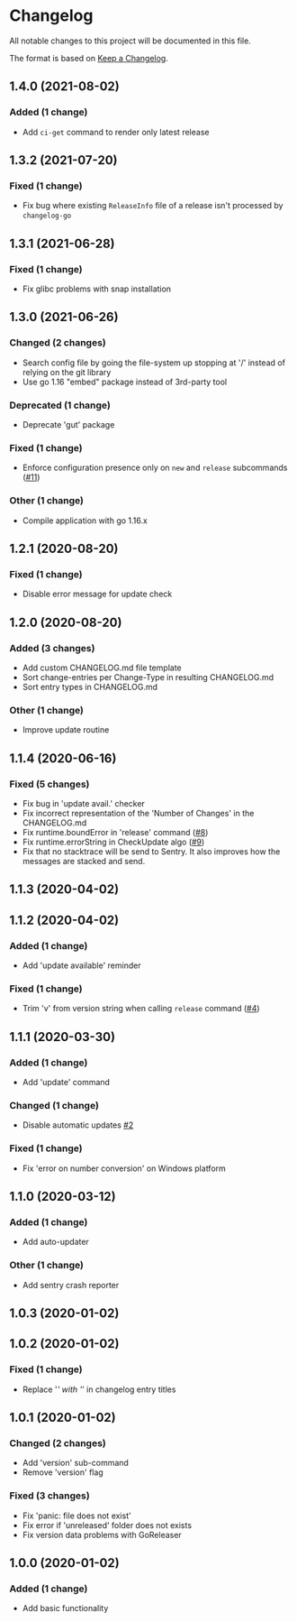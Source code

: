 # Changelog

All notable changes to this project will be documented in this file.

The format is based on [Keep a Changelog](http://keepachangelog.com/en/1.0.0/).


## 1.4.0 (2021-08-02)

### Added (1 change)
- Add `ci-get` command to render only latest release


## 1.3.2 (2021-07-20)

### Fixed (1 change)
- Fix bug where existing `ReleaseInfo` file of a release isn't processed by `changelog-go`


## 1.3.1 (2021-06-28)

### Fixed (1 change)
- Fix glibc problems with snap installation


## 1.3.0 (2021-06-26)

### Changed (2 changes)
- Search config file by going the file-system up stopping at '/' instead of relying on the git library
- Use go 1.16 "embed" package instead of 3rd-party tool

### Deprecated (1 change)
- Deprecate 'gut' package

### Fixed (1 change)
- Enforce configuration presence only on `new` and `release` subcommands ([#11](https://gitlab.com/l0nax/changelog-go/-/issues/11))

### Other (1 change)
- Compile application with go 1.16.x


## 1.2.1 (2020-08-20)

### Fixed (1 change)
- Disable error message for update check


## 1.2.0 (2020-08-20)

### Added (3 changes)
- Add custom CHANGELOG.md file template
- Sort change-entries per Change-Type in resulting CHANGELOG.md
- Sort entry types in CHANGELOG.md

### Other (1 change)
- Improve update routine


## 1.1.4 (2020-06-16)

### Fixed (5 changes)
- Fix bug in 'update avail.' checker
- Fix incorrect representation of the 'Number of Changes' in the CHANGELOG.md
- Fix runtime.boundError in 'release' command ([#8](https://gitlab.com/l0nax/changelog-go/-/issues/8))
- Fix runtime.errorString in CheckUpdate algo ([#9](https://gitlab.com/l0nax/changelog-go/-/issues/9))
- Fix that no stacktrace will be send to Sentry. It also improves how the messages are stacked and send.


## 1.1.3 (2020-04-02)


## 1.1.2 (2020-04-02)

### Added (1 change)
- Add 'update available' reminder

### Fixed (1 change)
- Trim 'v' from version string when calling `release` command ([#4](https://gitlab.com/l0nax/changelog-go/-/issues/4))


## 1.1.1 (2020-03-30)

### Added (1 change)
- Add 'update' command

### Changed (1 change)
- Disable automatic updates [#2](https://gitlab.com/l0nax/changelog-go/-/issues/2)

### Fixed (1 change)
- Fix 'error on number conversion' on Windows platform


## 1.1.0 (2020-03-12)

### Added (1 change)
- Add auto-updater

### Other (1 change)
- Add sentry crash reporter


## 1.0.3 (2020-01-02)


## 1.0.2 (2020-01-02)

### Fixed (1 change)
- Replace '_' with '_' in changelog entry titles


## 1.0.1 (2020-01-02)

### Changed (2 changes)
- Add 'version' sub-command
- Remove 'version' flag

### Fixed (3 changes)
- Fix 'panic: file does not exist'
- Fix error if 'unreleased' folder does not exists
- Fix version data problems with GoReleaser


## 1.0.0 (2020-01-02)

### Added (1 change)
- Add basic functionality

